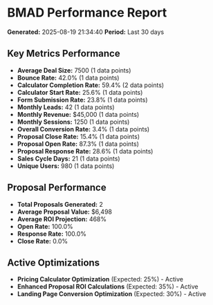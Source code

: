 
# BMAD Performance Report
**Generated:** 2025-08-19 21:34:40
**Period:** Last 30 days

## Key Metrics Performance
- **Average Deal Size:** 7500 (1 data points)
- **Bounce Rate:** 42.0% (1 data points)
- **Calculator Completion Rate:** 59.4% (2 data points)
- **Calculator Start Rate:** 25.6% (1 data points)
- **Form Submission Rate:** 23.8% (1 data points)
- **Monthly Leads:** 42 (1 data points)
- **Monthly Revenue:** $45,000 (1 data points)
- **Monthly Sessions:** 1250 (1 data points)
- **Overall Conversion Rate:** 3.4% (1 data points)
- **Proposal Close Rate:** 15.4% (1 data points)
- **Proposal Open Rate:** 87.3% (1 data points)
- **Proposal Response Rate:** 28.6% (1 data points)
- **Sales Cycle Days:** 21 (1 data points)
- **Unique Users:** 980 (1 data points)

## Proposal Performance
- **Total Proposals Generated:** 2
- **Average Proposal Value:** $6,498
- **Average ROI Projection:** 468%
- **Open Rate:** 100.0%
- **Response Rate:** 100.0%
- **Close Rate:** 0.0%

## Active Optimizations
- **Pricing Calculator Optimization** (Expected: 25%) - Active
- **Enhanced Proposal ROI Calculations** (Expected: 35%) - Active
- **Landing Page Conversion Optimization** (Expected: 30%) - Active
